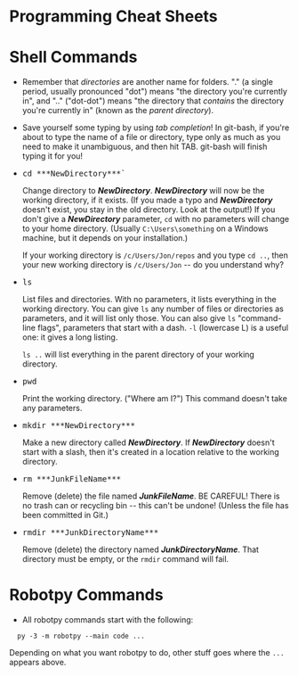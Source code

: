 # Programming Cheat Sheets

# Shell Commands

* Remember that *directories* are another name for folders.  "." (a single
  period, usually pronounced "dot") means "the directory you're currently in",
  and ".." ("dot-dot") means "the directory that *contains* the directory
  you're currently in" (known as the *parent directory*).
* Save yourself some typing by using *tab completion*!  In git-bash, if you're
  about to type the name of a file or directory, type only as much as you need
  to make it unambiguous, and then hit TAB.  git-bash will finish typing it
  for you!
* <pre>cd ***NewDirectory***`</pre>
  Change directory to ***NewDirectory***.  ***NewDirectory*** will now be the
  working directory, if it exists.  (If you made a typo and ***NewDirectory***
  doesn't exist, you stay in the old directory.  Look at the output!)  If you
  don't give a ***NewDirectory*** parameter, `cd` with no parameters will
  change to your home directory.  (Usually `C:\Users\something` on a Windows
  machine, but it depends on your installation.)

  If your working directory is `/c/Users/Jon/repos` and you type `cd ..`,
  then your new working directory is `/c/Users/Jon` -- do you understand why?
* <pre>ls</pre>
  List files and directories.  With no parameters, it lists everything in the
  working directory.  You can give `ls` any number of files or directories
  as parameters, and it will list only those.  You can also give `ls`
  "command-line flags", parameters that start with a dash.  `-l` (lowercase L)
  is a useful one: it gives a long listing.

  `ls ..` will list everything in the parent directory of your
  working directory.
* <pre>pwd</pre>
  Print the working directory.  ("Where am I?")  This command doesn't take
  any parameters.
* <pre>mkdir ***NewDirectory***</pre>
  Make a new directory called ***NewDirectory***.  If ***NewDirectory***
  doesn't start with a slash, then it's created in a location relative to
  the working directory.
* <pre>rm ***JunkFileName***</pre>
  Remove (delete) the file named ***JunkFileName***.  BE CAREFUL!  There is
  no trash can or recycling bin -- this can't be undone!  (Unless the file
  has been committed in Git.)
* <pre>rmdir ***JunkDirectoryName***</pre>
  Remove (delete) the directory named ***JunkDirectoryName***.  That directory
  must be empty, or the `rmdir` command will fail.
  

# Robotpy Commands

* All robotpy commands start with the following:
```
  py -3 -m robotpy --main code ...
```
  Depending on what you want robotpy to do, other stuff goes where the `...`
  appears above.
